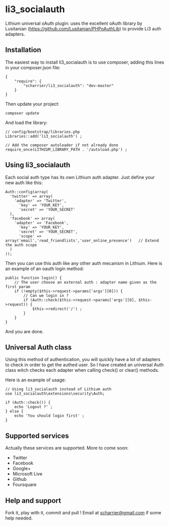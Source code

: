 li3_socialauth
==============

Lithium universal oAuth plugin: uses the excellent oAuth library by Lusitanian (https://github.com/Lusitanian/PHPoAuthLib) to provide Li3 auth adapters. 

Installation
------------

The easiest way to install li3_socialauth is to use composer, adding this lines in your composer.json file:

    {
        "require": {
            "scharrier/li3_socialauth": "dev-master"
        }
    }

Then update your project:

    composer update

And load the library:

    // config/bootstrap/libraries.php
    Libraries::add('li3_socialauth') ;
    
    // Add the composer autoloader if not already done
    require_once(LITHIUM_LIBRARY_PATH . '/autoload.php') ;


Using li3_socialauth
--------------------

Each social auth type has its own Lithium auth adapter. Just define your new auth like this:

    Auth::config(array(
      'twitter' => array(
      	'adapter' => 'Twitter',
          'key' => 'YOUR_KEY',
          'secret' => 'YOUR_SECRET'
      ),
      'facebook' => array(
        'adapter' => 'Facebook',
          'key' => 'YOUR_KEY',
          'secret' => 'YOUR_SECRET',
          'scope' => array('email','read_friendlists','user_online_presence')   // Extend the auth scope
      )
    ));

Then you can use this auth like any other auth mecanism in Lithium. Here is an example of an oauth login method:

    public function login() {
        // The user choose an external auth : adapter name given as the first param
        if (!empty($this->request->params['args'][0])) {
            // Can we login in ?
    		if (Auth::check($this->request->params['args'][0], $this->request)) {
    			$this->redirect('/') ;
    		}
    	}
    }

And you are done.

Universal Auth class
--------------------

Using this method of authentication, you will quickly have a lot of adapters to check in order to get the authed user. So I have created an universal Auth class witch checks each adapter when calling check() or clear() methods.

Here is an example of usage:

    // Using li3_socialauth instead of Lithium auth
    use li3_socialauth\extensions\security\Auth;
    
    if (Auth::check()) {
        echo 'Logout ?' ;
    } else {
        echo 'You should login first' ;
    }
    
Supported services
------------------

Actually these services are supported. More to come soon:
- Twitter
- Facebook
- Google+
- Microsoft Live
- Github
- Foursquare

Help and support
----------------

Fork it, play with it, commit and pull ! Email at scharrier@gmail.com if some help needed.
